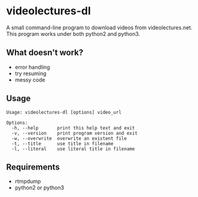 # videolectures-dl

A small command-line program to download videos from videolectures.net.
This program works under both python2 and python3.

## What doesn't work?

* error handling
* try resuming
* messy code

## Usage

    Usage: videolectures-dl [options] video_url
    
    Options:
      -h, --help       print this help text and exit
      -v, --version    print program version and exit
      -w, --overwrite  overwrite an existent file
      -t, --title      use title in filename
      -l, --literal    use literal title in filename

## Requirements

* rtmpdump
* python2 or python3
